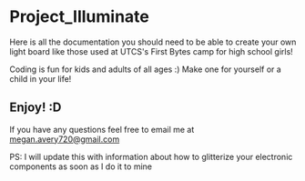 # Project_Illuminate

Here is all the documentation you should need to be able to create your own light board like those used at UTCS's First Bytes camp for high school girls!

Coding is fun for kids and adults of all ages :) Make one for yourself or a child in your life!

## Enjoy! :D

If you have any questions feel free to email me at megan.avery720@gmail.com

PS: I will update this with information about how to glitterize your electronic components as soon as I do it to mine
